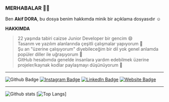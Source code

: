 ### MERHABALAR 👋🏾

Ben **Akif DORA**, bu dosya benim hakkımda minik bir açıklama dosyasıdır ☺️

**HAKKIMDA**
> 22 yaşında tabiri caizse Junior Developer bir gencim 😄<br>
> Tasarım ve yazılım alanlarında çeşitli çalışmalar yapıyorum 😬<br>
> Şu an "üzerine çalışıyorum" diyebileceğim bir dil yok genel anlamda popüler diller ile uğraşıyorum 🤔<br>
> GitHub hesabımda genelde insanlara yardım edebilmek üzerine projeler/kaynak kodlar paylaşmayı düşünüyorum 🤗

------------

![Github Badge](https://komarev.com/ghpvc/?username=akifdora&color=blueviolet)
[![Instagram Badge](https://img.shields.io/badge/-Instagram-C13584?style=flat-quare&labelColor=C13584&logo=instagram&logoColor=white&link=link)](https://instagram.com/benakifdora)
[![LinkedIn Badge](https://img.shields.io/badge/-LinkedIn-0a66c2?style=flat-quare&labelColor=0a66c2&logo=linkedin&logoColor=white&link=link)](https://www.linkedin.com/in/akifdora/) 
[![Website Badge](https://img.shields.io/badge/-Website-1db5e7?style=flat-quare&labelColor=1db5e7&logo=internetexplorer&logoColor=white&link=link)](https://akifdora.github.io)

------------

![Github stats](https://github-readme-stats.vercel.app/api?username=akifdora&show_icons=true&theme=radical)
[![Top Langs](https://github-readme-stats.vercel.app/api/top-langs/?username=anuraghazra&layout=compact&theme=radical)]
